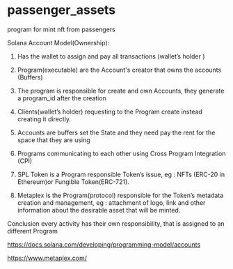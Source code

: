 # passenger_assets
program for mint nft from passengers


Solana Account Model(Ownership):



1. Has the wallet to assign and pay all transactions (wallet’s holder ) 

2.  Program(executable) are the Account's creator that owns the accounts (Buffers)

3. The program is responsible for create and own Accounts, they generate a program_id after the creation 

4. Clients(wallet’s holder) requesting to the Program  create instead creating it directly.

5. Accounts are buffers set the State and they need pay the rent for the space that they  are using 

6. Programs communicating to each other using Cross Program Integration (CPI) 

7. SPL Token is a Program responsible Token’s issue, eg : NFTs (ERC-20 in Ethereum)or Fungible Token(ERC-721).

8. Metaplex is the Program(protocol) responsible for the Token’s metadata creation and management, eg : attachment of logo, link and other information about the desirable asset that will be minted.


Conclusion  every activity has their own responsibility, that is assigned to an different Program 


https://docs.solana.com/developing/programming-model/accounts

https://www.metaplex.com/
